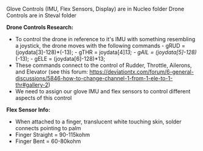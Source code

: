 Glove Controls (IMU, Flex Sensors, Display) are in Nucleo folder
Drone Controls are in Steval folder

**Drone Controls Research:**
- To control the drone in reference to it's IMU with something resembling a joystick, the drone moves with the following commands
      - gRUD = (joydata[3]-128)*(-13);
      - gTHR = joydata[4]*13;
			- gAIL = (joydata[5]-128)*(-13);
			- gELE = (joydata[6]-128)*13;
- These commands connect to the control of Rudder, Throttle, Ailerons, and Elevator (see this forum: https://deviationtx.com/forum/6-general-discussions/5846-how-to-change-channel-1-from-1-ele-to-1-thr#gallery-2)
- We need to assign our glove IMU and flex sensors to control different aspects of this control

**Flex Sensor Info:**
- When attached to a finger, translucent white touching skin, solder connects pointing to palm
- Finger Straight = 90-115kohm
- Finger Bent = 60-80kohm
